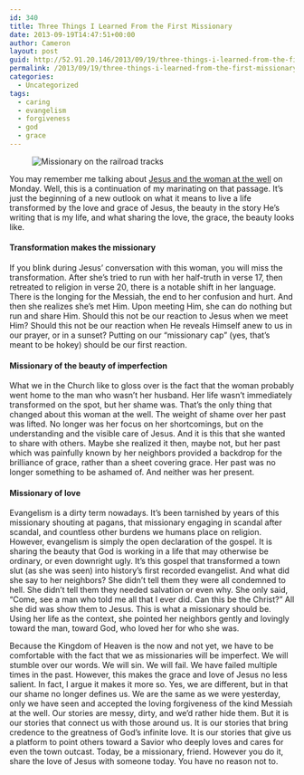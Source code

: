 ```yaml
---
id: 340
title: Three Things I Learned From the First Missionary
date: 2013-09-19T14:47:51+00:00
author: Cameron
layout: post
guid: http://52.91.20.146/2013/09/19/three-things-i-learned-from-the-first-missionary-2/
permalink: /2013/09/19/three-things-i-learned-from-the-first-missionary-2/
categories:
  - Uncategorized
tags:
  - caring
  - evangelism
  - forgiveness
  - god
  - grace
---
```

<figure> 

<img alt="Missionary on the railroad tracks" src="https://faiththroughdoubt.files.wordpress.com/2013/09/a33a4-0nof2ebwwq2yrflru.jpg?w=525" data-recalc-dims="1" />
  
</figure> 

You may remember me talking about <a href="http://104.193.143.57/~waywar13/ce/what-a-town-slut-taught-me-about-silence/" title="What a Town Slut Taught Me About Silence" target="_blank">Jesus and the woman at the well</a> on Monday. Well, this is a continuation of my marinating on that passage. It’s just the beginning of a new outlook on what it means to live a life transformed by the love and grace of Jesus, the beauty in the story He’s writing that is my life, and what sharing the love, the grace, the beauty looks like.

#### Transformation makes the missionary

If you blink during Jesus’ conversation with this woman, you will miss the transformation. After she’s tried to run with her half-truth in verse 17, then retreated to religion in verse 20, there is a notable shift in her language. There is the longing for the Messiah, the end to her confusion and hurt. And then she realizes she’s met Him. Upon meeting Him, she can do nothing but run and share Him. Should this not be our reaction to Jesus when we meet Him? Should this not be our reaction when He reveals Himself anew to us in our prayer, or in a sunset? Putting on our “missionary cap” (yes, that’s meant to be hokey) should be our first reaction.

#### Missionary of the beauty of imperfection

What we in the Church like to gloss over is the fact that the woman probably went home to the man who wasn’t her husband. Her life wasn’t immediately transformed on the spot, but her shame was. That’s the only thing that changed about this woman at the well. The weight of shame over her past was lifted. No longer was her focus on her shortcomings, but on the understanding and the visible care of Jesus. And it is this that she wanted to share with others. Maybe she realized it then, maybe not, but her past which was painfully known by her neighbors provided a backdrop for the brilliance of grace, rather than a sheet covering grace. Her past was no longer something to be ashamed of. And neither was her present.

#### Missionary of love

Evangelism is a dirty term nowadays. It’s been tarnished by years of this missionary shouting at pagans, that missionary engaging in scandal after scandal, and countless other burdens we humans place on religion. However, evangelism is simply the open declaration of the gospel. It is sharing the beauty that God is working in a life that may otherwise be ordinary, or even downright ugly. It’s this gospel that transformed a town slut (as she was seen) into history’s first recorded evangelist. And what did she say to her neighbors? She didn’t tell them they were all condemned to hell. She didn’t tell them they needed salvation or even why. She only said, “Come, see a man who told me all that I ever did. Can this be the Christ?” All she did was show them to Jesus. This is what a missionary should be. Using her life as the context, she pointed her neighbors gently and lovingly toward the man, toward God, who loved her for who she was.

Because the Kingdom of Heaven is the now and not yet, we have to be comfortable with the fact that we as missionaries will be imperfect. We will stumble over our words. We will sin. We will fail. We have failed multiple times in the past. However, this makes the grace and love of Jesus no less salient. In fact, I argue it makes it more so. Yes, we are different, but in that our shame no longer defines us. We are the same as we were yesterday, only we have seen and accepted the loving forgiveness of the kind Messiah at the well. Our stories are messy, dirty, and we’d rather hide them. But it is our stories that connect us with those around us. It is our stories that bring credence to the greatness of God’s infinite love. It is our stories that give us a platform to point others toward a Savior who deeply loves and cares for even the town outcast. Today, be a missionary, friend. However you do it, share the love of Jesus with someone today. You have no reason not to.